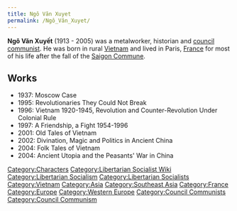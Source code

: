 ```yaml
---
title: Ngô Văn Xuyet
permalink: /Ngô_Văn_Xuyet/
---
```


**Ngô Văn Xuyết** (1913 - 2005) was a metalworker, historian and
[council communist](Council_Communism "wikilink"). He was born in rural
[Vietnam](Vietnam "wikilink") and lived in Paris,
[France](France "wikilink") for most of his life after the fall of the
[Saigon Commune](Saigon_Commune "wikilink").

## Works

- 1937: Moscow Case
- 1995: Revolutionaries They Could Not Break
- 1996: Vietnam 1920-1945, Revolution and Counter-Revolution Under
  Colonial Rule
- 1997: A Friendship, a Fight 1954-1996
- 2001: Old Tales of Vietnam
- 2002: Divination, Magic and Politics in Ancient China
- 2004: Folk Tales of Vietnam
- 2004: Ancient Utopia and the Peasants' War in China

[Category:Characters](Category:Characters "wikilink")
[Category:Libertarian Socialist
Wiki](Category:Libertarian_Socialist_Wiki "wikilink")
[Category:Libertarian
Socialism](Category:Libertarian_Socialism "wikilink")
[Category:Libertarian
Socialists](Category:Libertarian_Socialists "wikilink")
[Category:Vietnam](Category:Vietnam "wikilink")
[Category:Asia](Category:Asia "wikilink") [Category:Southeast
Asia](Category:Southeast_Asia "wikilink")
[Category:France](Category:France "wikilink")
[Category:Europe](Category:Europe "wikilink") [Category:Western
Europe](Category:Western_Europe "wikilink") [Category:Council
Communists](Category:Council_Communists "wikilink") [Category:Council
Communism](Category:Council_Communism "wikilink")